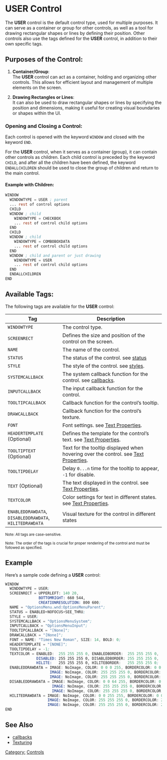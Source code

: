 # USER Control

The **USER** control is the default control type, used for multiple purposes. It can serve as a container or group for other controls, as well as a tool for drawing rectangular shapes or lines by defining their position. Other controls also use the tags defined for the **USER** control, in addition to their own specific tags.

## Purposes of the Control:
1. **Container/Group**:  
   The **USER** control can act as a container, holding and organizing other controls. This allows for efficient layout and management of multiple elements on the screen.

2. **Drawing Rectangles or Lines**:  
   It can also be used to draw rectangular shapes or lines by specifying the position and dimensions, making it useful for creating visual boundaries or shapes within the UI.

### Opening and Closing a Control:

Each control is opened with the keyword `WINDOW` and closed with the keyword `END`.

For the **USER** control, when it serves as a container (group), it can contain other controls as children. Each child control is preceded by the keyword `CHILD`, and after all the children have been defined, the keyword `ENDALLCHILDREN` should be used to close the group of children and return to the main control.

#### Example with Children:
```nasm
WINDOW
  WINDOWTYPE = USER ; parent
  ... rest of control options
  CHILD
  WINDOW ; child
    WINDOWTYPE = CHECKBOX
    ... rest of control child options
  END
  CHILD
  WINDOW ; child
    WINDOWTYPE = COMBOBOXDATA
    ... rest of control child options
  END
  WINDOW ; child and parent or just drawing
    WINDOWTYPE = USER
    ... rest of control child options
  END
  ENDALLCHILDREN
END
```

## Available Tags:
The following tags are available for the **USER** control:

| Tag                                                           | Description                                                                                                  |
|---------------------------------------------------------------|--------------------------------------------------------------------------------------------------------------|
| `WINDOWTYPE`                                                  | The control type.                                                                                            |
| `SCREENRECT`                                                  | Defines the size and position of the control on the screen.                                                  |
| `NAME`                                                        | The name of the control.                                                                                     |
| `STATUS`                                                      | The status of the control. see [status](../status.md)                                                        |
| `STYLE`                                                       | The style of the control. see [styles](../style.md).                                                         |
| `SYSTEMCALLBACK`                                              | The system callback function for the control. see [callbacks](../callbacks.md).                              |
| `INPUTCALLBACK`                                               | The input callback function for the control.                                                                 |
| `TOOLTIPCALLBACK`                                             | Callback function for the control’s tooltip.                                                                 |
| `DRAWCALLBACK`                                                | Callback function for the control’s texture.                                                                 |
| `FONT`                                                        | Font settings. see [Text Properties](../text_properties.md).                                                 |
| `HEADERTEMPLATE` (Optional)                                   | Defines the template for the control’s text. see [Text Properties](../text_properties.md).                   |
| `TOOLTIPTEXT` (Optional)                                      | Text for the tooltip displayed when hovering over the control. see [Text Properties](../text_properties.md). |
| `TOOLTIPDELAY`                                                | Delay `0...n` time for the tooltip to appear, `-1` for disable.                                              |
| `TEXT` (Optional)                                             | The text displayed in the control. see [Text Properties](../text_properties.md).                             |
| `TEXTCOLOR`                                                   | Color settings for text in different states. see [Text Properties](../text_properties.md).                   |
| `ENABLEDDRAWDATA`,<br>`DISABLEDDRAWDATA`,<br>`HILITEDRAWDATA` | Visual texture for the control in different states                                                           |

<small>Note: All tags are case-sensitive.</small>

<small>Note: The order of the tags is crucial for proper rendering of the control and must be followed as specified.</small>


## Example

Here’s a sample code defining a **USER** control:

```nasm
WINDOW
  WINDOWTYPE = USER;
  SCREENRECT = UPPERLEFT: 140 20,
               BOTTOMRIGHT: 660 544,
               CREATIONRESOLUTION: 800 600;
  NAME = "OptionsMenu.wnd:OptionsMenuParent";
  STATUS = ENABLED+NOFOCUS+SEE_THRU;
  STYLE = USER;
  SYSTEMCALLBACK = "OptionsMenuSystem";
  INPUTCALLBACK = "OptionsMenuInput";
  TOOLTIPCALLBACK = "[None]";
  DRAWCALLBACK = "[None]";
  FONT = NAME: "Times New Roman", SIZE: 14, BOLD: 0;
  HEADERTEMPLATE = "[NONE]";
  TOOLTIPDELAY = -1;
  TEXTCOLOR = ENABLED:  255 255 255 0, ENABLEDBORDER:  255 255 255 0,
              DISABLED: 255 255 255 0, DISABLEDBORDER: 255 255 255 0,
              HILITE:   255 255 255 0, HILITEBORDER:   255 255 255 0;
  ENABLEDDRAWDATA = IMAGE: NoImage, COLOR: 0 0 0 255, BORDERCOLOR: 0 0 0 255,
                    IMAGE: NoImage, COLOR: 255 255 255 0, BORDERCOLOR: 255 255 255 0,
                    IMAGE: NoImage, COLOR: 255 255 255 0, BORDERCOLOR: 255 255 255 0;
  DISABLEDDRAWDATA = IMAGE: NoImage, COLOR: 0 0 64 255, BORDERCOLOR: 0 0 0 255,
                     IMAGE: NoImage, COLOR: 255 255 255 0, BORDERCOLOR: 255 255 255 0,
                     IMAGE: NoImage, COLOR: 255 255 255 0, BORDERCOLOR: 255 255 255 0;
  HILITEDRAWDATA = IMAGE: NoImage, COLOR: 0 0 255 255, BORDERCOLOR: 0 0 0 255,
                   IMAGE: NoImage, COLOR: 255 255 255 0, BORDERCOLOR: 255 255 255 0,
                   IMAGE: NoImage, COLOR: 255 255 255 0, BORDERCOLOR: 255 255 255 0;
END
```

## See Also
* [callbacks](../callbacks.md)
* [Texturing](../texturing.md)

[Category:](../Categories.md) [Controls](../Controls.md)
